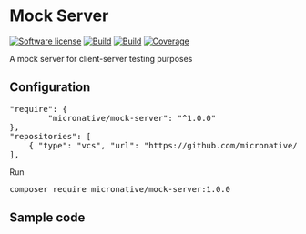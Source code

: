 # Mock Server
[![Software license][ico-license]](README.md)
[![Build][ico-build-7.4]][link-build]
[![Build][ico-build-8.0]][link-build]
[![Coverage][ico-codecov]][link-codecov]

[ico-license]: https://img.shields.io/github/license/nrk/predis.svg?style=flat-square
[ico-build-7.4]: https://github.com/micronative/mock-server/actions/workflows/php-7.4.yml/badge.svg
[ico-build-8.0]: https://github.com/micronative/mock-server/actions/workflows/php-8.0.yml/badge.svg
[ico-codecov]: https://codecov.io/gh/micronative/mock-server/branch/master/graph/badge.svg

[link-build]: https://github.com/micronative/mock-server/actions
[link-codecov]: https://codecov.io/gh/micronative/mock-server

A mock server for client-server testing purposes

## Configuration
<pre>
"require": {
        "micronative/mock-server": "^1.0.0"
},
"repositories": [
    { "type": "vcs", "url": "https://github.com/micronative/mock-server" }
],
</pre>

Run
<pre>
composer require micronative/mock-server:1.0.0
</pre>

## Sample code
